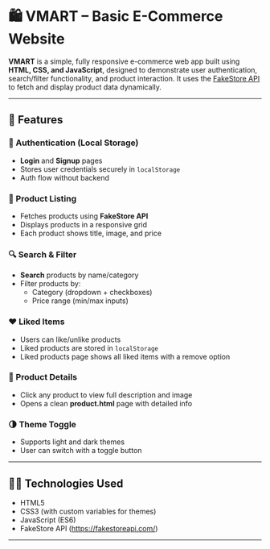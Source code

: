 # 🛍️ VMART – Basic E-Commerce Website

**VMART** is a simple, fully responsive e-commerce web app built using **HTML, CSS, and JavaScript**, designed to demonstrate user authentication, search/filter functionality, and product interaction. It uses the [FakeStore API](https://fakestoreapi.com/) to fetch and display product data dynamically.

---

## 🌟 Features

### 🔐 Authentication (Local Storage)
- **Login** and **Signup** pages
- Stores user credentials securely in `localStorage`
- Auth flow without backend

### 🛒 Product Listing
- Fetches products using **FakeStore API**
- Displays products in a responsive grid
- Each product shows title, image, and price

### 🔍 Search & Filter
- **Search** products by name/category
- Filter products by:
  - Category (dropdown + checkboxes)
  - Price range (min/max inputs)

### ❤️ Liked Items
- Users can like/unlike products
- Liked products are stored in `localStorage`
- Liked products page shows all liked items with a remove option

### 🔎 Product Details
- Click any product to view full description and image
- Opens a clean **product.html** page with detailed info

### 🌗 Theme Toggle
- Supports light and dark themes
- User can switch with a toggle button

---

## 🧑‍💻 Technologies Used

- HTML5  
- CSS3 (with custom variables for themes)  
- JavaScript (ES6)  
- FakeStore API (https://fakestoreapi.com/)

---



